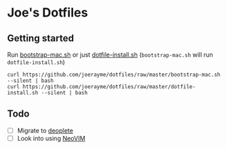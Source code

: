 # Joe's Dotfiles

## Getting started

Run [bootstrap-mac.sh](bootstrap-mac.sh) or just [dotfile-install.sh](dotfile-install.sh) (`bootstrap-mac.sh` will run `dotfile-install.sh`)

```
curl https://github.com/joerayme/dotfiles/raw/master/bootstrap-mac.sh --silent | bash
curl https://github.com/joerayme/dotfiles/raw/master/dotfile-install.sh --silent | bash
```

## Todo
- [ ] Migrate to [deoplete](https://github.com/Shougo/deoplete.nvim)
- [ ] Look into using [NeoVIM](https://github.com/neovim/neovim)